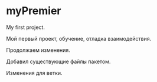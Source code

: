 # myPremier

My first project.

Мой первый проект, обучение,
отладка взаимодействия.

Продолжаем изменения.

Добавил существующие файлы пакетом.

Изменения для ветки.


